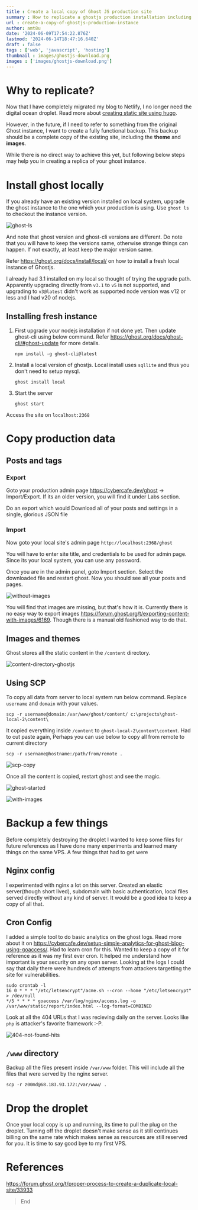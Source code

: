 ```yaml
---
title : Create a local copy of Ghost JS production site
summary : How to replicate a ghostjs production installation including images
url : create-a-copy-of-ghostjs-production-instance
author: amt8u
date: '2024-06-09T17:54:22.876Z'
lastmod: '2024-06-14T18:47:16.640Z'
draft : false
tags : ['web', 'javascript', 'hosting']
thumbnail : images/ghostjs-download.png
images : ['images/ghostjs-download.png']
---
```


# Why to replicate?
Now that I have completely migrated my blog to Netlify, I no longer need the digital ocean droplet. Read more about [creating static site using hugo](/creating-a-static-site-with-hugo/).

However, in the future, if I need to refer to something from the original Ghost instance, I want to create a fully functional backup. This backup should be a complete copy of the existing site, including the **theme** and **images**.

While there is no direct way to achieve this yet, but following below steps may help you in creating a replica of your ghost instance.


# Install ghost locally
If you already have an existing version installed on local system, upgrade the ghost instance to the one which your production is using. Use `ghost ls` to checkout the instance version. 

![ghost-ls](./images/ghost-ls.png)

And note that ghost version and ghost-cli versions are different. Do note that you will have to keep the versions same, otherwise strange things can happen. If not exactly, at least keep the major version same. 

Refer https://ghost.org/docs/install/local/ on how to install a fresh local instance of Ghostjs.

I already had 3.1 installed on my local so thought of trying the upgrade path. Apparently upgrading directly from `v3.1` to `v5` is not supported, and upgrading to `v3@latest` didn't work as supported node version was v12 or less and I had v20 of nodejs.

## Installing fresh instance
1. First upgrade your nodejs installation if not done yet. Then update ghost-cli using below command. Refer https://ghost.org/docs/ghost-cli/#ghost-update for more details.

    ```shell
    npm install -g ghost-cli@latest
    ```

2. Install a local version of ghostjs. Local install uses `sqllite` and thus you don't need to setup mysql.
    ```shell
    ghost install local
    ```

3. Start the server

    ```shell
    ghost start
    ```

Access the site on `localhost:2368`

# Copy production data

## Posts and tags

### Export
Goto your production admin page https://cybercafe.dev/ghost -> Import/Export. If its an older version, you will find it under Labs section.

Do an export which would Download all of your posts and settings in a single, glorious JSON file

### Import
Now goto your local site's admin page
`http://localhost:2368/ghost`

You will have to enter site title, and credentials to be used for admin page. Since its your local system, you can use any password.

Once you are in the admin panel, goto Import section. Select the downloaded file and restart ghost. Now you should see all your posts and pages.

![without-images](./images/ghost-local-without-images.png)

You will find that images are missing, but that's how it is. Currently there is no easy way to export images https://forum.ghost.org/t/exporting-content-with-images/6169. Though there is a manual old fashioned way to do that.

## Images and themes
Ghost stores all the static content in the `/content` directory. 

![content-directory-ghostjs](./images/content-directory-ghostjs.png)

## Using SCP
To copy all data from server to local system run below command. Replace `username` and `domain` with your values. 

```shell
scp -r username@domain:/var/www/ghost/content/ c:\projects\ghost-local-2\content\
```

It copied everything inside `/content` to `ghost-local-2\content\content`. Had to cut paste again, Perhaps you can use below to copy all from remote to current directory

```shell
scp -r username@hostname:/path/from/remote .
```


![scp-copy](images/scp-success.png)

Once all the content is copied, restart ghost and see the magic.

![ghost-started](./images/ghost-started.png)

![with-images](./images/ghost-local-with-images.png)

# Backup a few things
Before completely destroying the droplet I wanted to keep some files for future references as I have done many experiments and learned many things on the same VPS. A few things that had to get were

## Nginx config

I experimented with nginx a lot on this server. Created an elastic server(though short lived), subdomain with basic authentication, local files served directly without any kind of server. It would be a good idea to keep a copy of all that.

## Cron Config
I added a simple tool to do basic analytics on the ghost logs. Read more about it on https://cybercafe.dev/setup-simple-analytics-for-ghost-blog-using-goaccess/. Had to learn cron for this. Wanted to keep a copy of it for reference as it was my first ever cron. It helped me understand how important is your security on any open server. Looking at the logs I could say that daily there were hundreds of attempts from attackers targetting the site for vulnerabilities.

```shell
sudo crontab -l
16 0 * * * "/etc/letsencrypt"/acme.sh --cron --home "/etc/letsencrypt" > /dev/null
*/5 * * * * goaccess /var/log/nginx/access.log -o /var/www/static/report/index.html --log-format=COMBINED
```

Look at all the 404 URLs that I was recieving daily on the server. Looks like `php` is attacker's favorite framework :-P.

![404-not-found-hits](./images/404-not-found-hits.png)

## `/www` directory
Backup all the files present inside `/var/www` folder. This will include all the files that were served by the nginx server. 

```shell
scp -r z00md@68.183.93.172:/var/www/ .
```

# Drop the droplet

Once your local copy is up and running, its time to pull the plug on the droplet. Turning off the droplet doesn't make sense as it still continues billing on the same rate which makes sense as resources are still reserved for you. It is time to say good bye to my first VPS.

# References

https://forum.ghost.org/t/proper-process-to-create-a-duplicate-local-site/33933

> End
